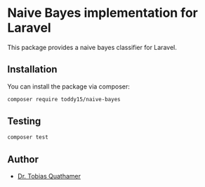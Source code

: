 # Naive Bayes implementation for Laravel

This package provides a naive bayes classifier for Laravel.

## Installation

You can install the package via composer:

```bash
composer require toddy15/naive-bayes
```

## Testing

```bash
composer test
```

## Author

- [Dr. Tobias Quathamer](https://github.com/toddy15)
